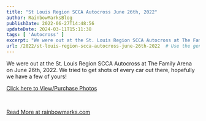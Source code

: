 ```yaml
---
title: "St Louis Region SCCA Autocross June 26th, 2022"
author: RainbowMarksBlog
publishDate: 2022-06-27T14:48:56
updateDate: 2024-03-11T15:11:38
tags: [ 'Autocross' ]
excerpt: "We were out at the St. Louis Region SCCA Autocross at The Family Arena on June 26th, 2022. We tried to get shots of every car out there, hopefully we have a few of yours!  Click here to View/Purchase Photos  &nbsp; "
url: /2022/st-louis-region-scca-autocross-june-26th-2022  # Use the generated URL with year
---
```

<p>We were out at the St. Louis Region SCCA Autocross at The Family Arena on June 26th, 2022. We tried to get shots of every car out there, hopefully we have a few of yours!</p>  <p><a href="https://rainbowmarks.smugmug.com/2022/Motorsports/June-26th-Autocross">Click here to View/Purchase Photos</a></p>  <p>&nbsp;</p>  <a href="https://rainbowmarks.com/Events/2022/06/Autocross6262022">Read More at rainbowmarks.com</a>
